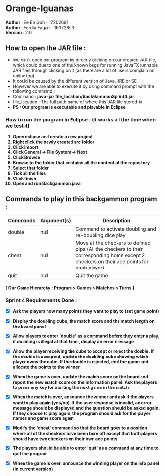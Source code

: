 # Orange-Iguanas
<b>Author</b>  : Ee En Goh    - 17202691<br/>
<b>Author</b>  : Ferdia Fagan - 16372803<br/>
<b>Version</b> : 2.0 


## How to open the JAR file :
* We can't open our program by directly clicking on our created JAR file, which could due to one of the known bugs for running JavaFX runnable JAR files through clicking on it (as there are a lot of users complain on online too)<br>
* It could be caused by the different version of Java, JRE or SE<br>
* However we are able to execute it by using command prompt with the following command :<br>
* Command : <b>java -jar file_location/BackGammonSprint4.jar</b> <br>
* file_location : The full path name of where this JAR file stored-in<br>
* <b>PS : Our program is executable and playable in Eclipse<br/>


### How to run the program in Eclipse : (It works all the time when we test it)
1. Open eclipse and create a new project
2. Right click the newly created src folder
3. Click import
4. Click General -> File System -> Next
5. Click Browse
6. Browse to the folder that contains all the content of the repository
7. Select that folder
8. Tick all the files 
9. Click finish
10. Open and run Backgammon.java


## Commands to play in this backgammon program :

Commands  | Argument(s) | Description
----------|-------------|----------------------------------------------------------------------------------------------
double    | null        | Command to activate doubling and re-doubling dice play
cheat     | null        | Move all the checkers to defined pips (All the checkers to their corresponding home except 2 checkers on their ace points for each player)
quit      | null        | Quit the game

[ Our Game Hierarchy : Program > Games > Matches > Turns ]


### Sprint 4 Requirements Done :
- [x] Ask the players how many points they want to play to (set game point) <br>
- [x] Display the doubling cube, the match score and the match length on the board panel<br>
- [x] Allow players to enter 'double' as a command before they enter a play, if doubling is illegal at that time , display an error message<br>
- [x] Allow the player receiving the cube to accept or reject the double. If the double is accepted, update the doubling cube showing which player owns the cube. If the double is rejected, end the game and allocate the points to the winner<br>
- [x] When the game is over, update the match score on the board and report the new match score on the information panel. Ask the players to press any key for starting the next game in the match<br>
- [x] When the match is over, announce the winner and ask if the players want to play again (yes/no). If the user response is invalid, an error message should be displayed and the question should be asked again. If they choose to play again, the program should ask for the player names and game score again<br>
- [x] Modify the 'cheat' command so that the board goes to a position where all of the checkers have been bore off except that both players should have two checkers on their own ace points
- [x] The players should be able to enter 'quit' as a command at any time to quit the program
- [x] When the game is over, announce the winning player on the info panel (in current version)<br>

